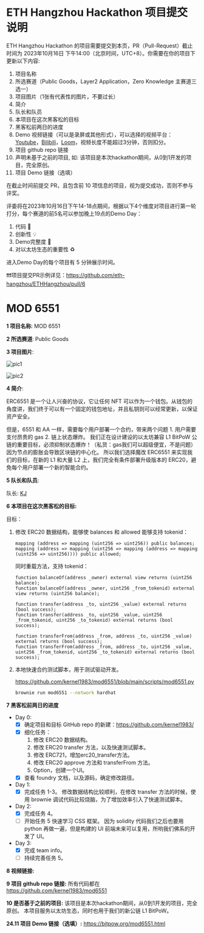 # ETH Hangzhou Hackathon 项目提交说明

ETH Hangzhou Hackathon 的项目需要提交到本页，PR（Pull-Request）截止时间为 2023年10月16日 下午14:00（北京时间，UTC+8）。你需要在你的项目下更新以下内容:
1. 项目名称
2. 所选赛道（Public Goods，Layer2 Application，Zero Knowledge 主赛道三选一）
3. 项目图片（1张有代表性的图片，不要过长）
4. 简介
5. 队长和队员
6. 本项目在这次黑客松的目标
7. 黑客松前两日的进度
8. Demo 视频链接（可以是录屏或其他形式），可以选择的视频平台：[Youtube](https://youtube.com)，[Bilibili](https://bilibili.com)，[Loom](https://www.loom.com/)，视频长度不能超过3分钟，否则扣分。
9. 项目 github repo 链接
10. 声明未基于之前的项目, 如: 该项目是本次hackathon期间，从0到1开发的项目，完全原创。
11. 项目 Demo 链接（选填）

在截止时间前提交 PR，且包含前 10 项信息的项目，视为提交成功，否则不参与评奖。

评委将在2023年10月16日下午14-18点期间，根据以下4个维度对项目进行第一轮打分，每个赛道的前5名可以参加晚上19点的Demo Day：
1. 代码 🧱
2. 创新性 💡
3. Demo完整度 📝
4. 对以太坊生态的重要性 ♻️

进入Demo Day的每个项目有 5 分钟展示时间。

❗❗❗项目提交PR示例详见：https://github.com/eth-hangzhou/ETHHangzhou/pull/6



# MOD 6551

**1 项目名称**: MOD 6551

**2 所选赛道**: Public Goods

**3 项目图片**:

![pic1](img/mod6551_ui.jpg)

![pic2](img/mod6551_design.jpg)

**4 简介**: 

ERC6551 是一个让人兴奋的协议，它让任何 NFT 可以作为一个钱包。从钱包的角度讲，我们终于可以有一个固定的钱包地址，并且私钥则可以经常更新，以保证资产安全。

但是，6551 和 AA 一样，需要每个用户部署一个合约，带来两个问题 1. 用户需要支付昂贵的 gas 2. 链上状态爆炸。
我们正在设计建设的以太坊兼容 L1 BitPoW 公链的重要目标，必须抑制状态爆炸！（私货：gas我们可以超级便宜，不是问题）因为节点的膨胀会导致区块链的中心化。
所以我们选择魔改 ERC6551 来实现我们的目标，在新的 L1 和大量 L2 上，我们完全有条件部署升级版本的 ERC20，避免每个用户部署一个新的智能合约。

**5 队长和队员**: 

队长: [KJ](https://github.com/kernel1983)

**6 本项目在这次黑客松的目标:**

目标：
1. 修改 ERC20 数据结构，能够使 balances 和 allowed 能够支持 tokenid：
    ```solidity
    mapping (address => mapping (uint256 => uint256)) public balances;
    mapping (address => mapping (uint256 => mapping (address => mapping (uint256 => uint256)))) public allowed;
    ```

    同时重载方法，支持 tokenid：
    ```solidity
    function balanceOf(address _owner) external view returns (uint256 balance);
    function balanceOf(address _owner, uint256 _from_tokenid) external view returns (uint256 balance);

    function transfer(address _to, uint256 _value) external returns (bool success);
    function transfer(address _to, uint256 _value, uint256 _from_tokenid, uint256 _to_tokenid) external returns (bool success);

    function transferFrom(address _from, address _to, uint256 _value) external returns (bool success);
    function transferFrom(address _from, address _to, uint256 _value, uint256 _from_tokenid, uint256 _to_tokenid) external returns (bool success);
    ```

2. 本地快速合约测试脚本，用于测试驱动开发。

    https://github.com/kernel1983/mod6551/blob/main/scripts/mod6551.py
    ```bash
    brownie run mod6551 --network hardhat
    ```

   

**7 黑客松前两日的进度**
- Day 0:
  - [x] 确定项目和目标 GitHub repo 的新建：https://github.com/kernel1983/
  - [x] 细化任务：
    1. 修改 ERC20 数据结构。
    2. 修改 ERC20 transfer 方法，以及快速测试脚本。
    3. 修改 ERC721，增加erc20_transfer方法。
    4. 修改 ERC20 approve 方法和 transferFrom 方法。
    5. Option，创建一个UI。
  - [x] 查看 foundry 文档，以及源码，确定修改路径。
- Day 1:
  - [x] 完成任务 1-3。
  修改数据结构比较顺利，在修改 transfer 方法的时候，使用 brownie 调试代码比较烧脑，为了增加效率引入了快速测试脚本。
- Day 2:
  - [x] 完成任务 4。
  - [ ] 开始任务 5 快速学习 CSS 框架。
  因为 solidity 代码我们之后也要用 python 再做一遍，但是构建的 UI 前端未来可以复用，所哟我们佛系的开发了 UI。
- Day 3:
  - [x] 完成 team info。
  - [ ] 持续完善任务 5。

**8 视频链接:**


**9 项目 github repo 链接:**
所有代码都在
https://github.com/kernel1983/mod6551

**10 是否基于之前的项目:**
该项目是本次hackathon期间，从0到1开发的项目，完全原创。
本项目服务以太坊生态，同时也用于我们的新公链 L1 BitPoW。

**24.11 项目 Demo 链接（选填）:**
https://bitpow.org/mod6551.html
